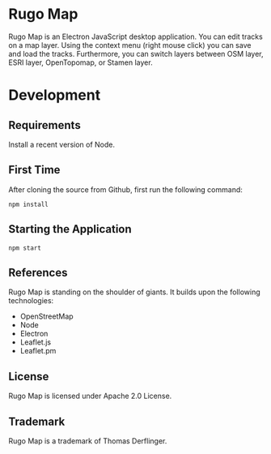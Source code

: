 # Rugo Map

Rugo Map is an Electron JavaScript desktop application. You can edit tracks on
a map layer. Using the context menu (right mouse click) you can save and load the tracks.
Furthermore, you can switch layers between OSM layer, ESRI layer, OpenTopomap, or Stamen layer.

# Development

## Requirements

Install a recent version of Node.

## First Time

After cloning the source from Github, first run the following command:

```
npm install
```


## Starting the Application

```
npm start
```

## References

Rugo Map is standing on the shoulder of giants. It builds upon the following
technologies:

* OpenStreetMap
* Node
* Electron
* Leaflet.js
* Leaflet.pm

## License

Rugo Map is licensed under Apache 2.0 License.

## Trademark

Rugo Map is a trademark of Thomas Derflinger.
